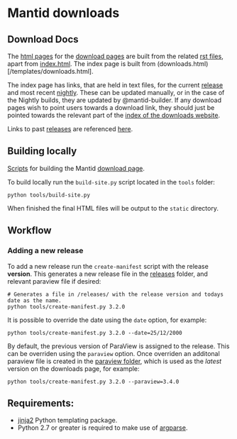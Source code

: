 Mantid downloads
================

## Download Docs

The [html pages](/docs/) for the [download pages](http://download.mantidproject.org) are built from the related [rst files](/instructions/), apart from [index.html](/docs/index.html). The index page is built from (downloads.html)[/templates/downloads.html].

The index page has links, that are held in text files, for the current [release](/releases/) and most recent [nightly](/releases/nightly.txt). These can be updated manually, or in the case of the Nightly builds, they are updated by @mantid-builder. If any download pages wish to point users towards a download link, they should just be pointed towards the relevant part of the [index of the downloads website](http://download.mantidproject.org).

Links to past [releases](/releases/) are referenced [here](/templates/archives.html).

## Building locally

[Scripts](/tools/) for building the Mantid [download page](http://download.mantidproject.org).

To build locally run the `build-site.py` script located in the `tools` folder:

    python tools/build-site.py

When finished the final HTML files will be output to the `static` directory.

## Workflow

### Adding a new release

To add a new release run the `create-manifest` script with the release __version__. This generates a new release file in the [releases](/releases/) folder, and relevant paraview file if desired:

    # Generates a file in /releases/ with the release version and todays date as the name.
    python tools/create-manifest.py 3.2.0

It is possible to override the date using the `date` option, for example:

    python tools/create-manifest.py 3.2.0 --date=25/12/2000

By default, the previous version of ParaView is assigned to the release. This can be overriden using the `paraview` option. Once overriden an additonal paraview file is created in the [paraview folder](/releases/paraview/), which is used as the _latest_ version on the downloads page, for example:

    python tools/create-manifest.py 3.2.0 --paraview=3.4.0

## Requirements:

- [jinja2](http://jinja.pocoo.org/) Python templating package.
- Python 2.7 or greater is required to make use of [argparse](https://pypi.python.org/pypi/argparse).
